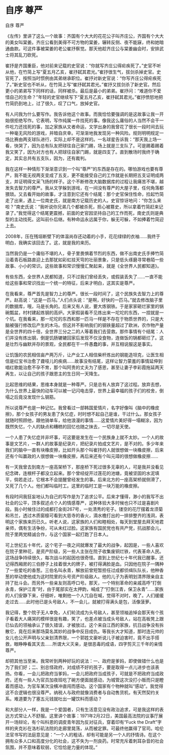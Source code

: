 # 自序 尊严

自序 尊严

《左传》里讲了这么一个故事：齐国有个大大的花花公子叫齐庄公，齐国有个大大的美女叫棠姜。齐庄公看到美得不可方物的棠姜，辗转反侧、夜不能寐，终和她暗通曲款。可这件事被棠姜的老公崔抒察觉。那天他趁齐庄公与棠姜幽会时，安排武士将其乱刀砍死。

崔抒是齐国重臣，他对前来记载的史官说：“你就写齐庄公得疟疾死了。”史官不听从他，在竹简上写“夏五月乙亥，崔抒弑其君光。”崔抒很生气，拔剑杀掉史官。史官死了，按照当时惯例由其弟继承职位。崔抒对新史官说：“你写齐庄公得疟疾死了。”新史官也不听从，在竹简上写“崔抒弑其君光。”崔抒又拔剑杀了新史官。然后更小的弟弟写下同样的话，同样被杀。最后是最小的弟弟。崔抒问：“难道你不爱惜自己的生命？”年轻的史官继续写下“夏五月乙亥，崔抒弑其君光。”崔抒愤怒地把竹简扔到地上，过了很久，叹了口气，放掉史官。

有人问我为什么要写作。我告诉他这个故事。而我恰恰要强调的是这故事让我一开始很拒绝写作。它表明，写作纯属一件找死的事。像我这么庸俗的人当然不会干一件吃力还找死的事，加之家族从文者命运，文学出身的我曾花了很长一段时间去玩一种毫无风险的游戏，并暗自庆幸。可渐渐地我发现另一种风险。规则明明规定一场比赛由两支球队进行，实际上却不是这样的。一名球星告诉我：“那天我上场一看，快哭了，因为总有队友把球往自己家门踢，场上就是三支队了。可是踢着踢着我又笑了，因为对方也有人把球往自家门踢，就是四支了。直到散场时我终于确定，其实总共有五支队，因为，还有裁判。

我在这样一种情形下渐渐意识到一个叫“尊严”的东西是存在的。哪怕游戏也要有尊严，我不能无视两支变成了五支，更不能接受自己的工作就是长期把五支证明成两支，并证明得文采飞扬的样子。这个不断修改大脑数据库的过程让我痛苦不堪，越发失去智力的尊严。我从文学躲到游戏，在一间没有尊严的大屋子里，任何角落都猥琐。又去看开始的故事，才注意到它还有个结尾：那个史官保住性命，捡起竹简走了出来，遇上一位南史氏，就是南方记载历史的人。史官惊讶地问：“你怎么来啦？”南史氏说：“我听说你兄弟几个都被杀死，担心被篡史，所以拿着竹简赶来记录了。”我觉得这个结尾更震撼，前面的史官因坚持自己的工作而死，南史氏则是典型的主动找死。这叫前仆后继。有种命运永远属于你，躲无可躲，不如捧着竹简迎上去。

2008年，压在残垣断壁下的体温尚存还动着的小手，花花绿绿的衣袖......我终于明白，我确实该回去了。这，就是我的来历。

当然我仍是一个庸俗不堪的人，骨子里畏惧着节烈的东西，做不出南史氏手捧竹简沿着青石板路直迎上去那犹如彩虹挂天穹的壮丽景象，只是低头琢磨寻常巷陌一些故事、小小的常识。这些故事和常识慢慢汇聚起来，就是《全世界人民都知道》。

有些东西，全世界人民都知道，只不过我们曾经丢失，或假装丢失了......一直不能给这些事和常识找出一个统一的特征，后来才明白，这其实是尊严。

在我看来，尊严首先是智力上的尊严。很长一段时间了，这个民族失去智力上的尊严。赵高说：“这是一匹马。”人们点头说：“是啊，好快的一匹马。”就去修改脑子里的数据库，哦，马是长角的。后来又有人说，要大炼钢铁。于是家家砸烂家里的锅碗瓢盆，村村建起炼钢的高炉。大家假装看不见炼出来一坨坨的东西，一捏就是一个坑。在我看来，那一坨坨的东西和那一匹马一样是不存在于物质世界的，只是大脑被强行修改后产生的木马。但这并不影响我们的钢铁量超过了欧洲，农作物产量是全世界的四十倍，全世界三分之二的人等着我们去营救。那件事情有个结尾：人们并没有炼出钢，倒是饥肠辘辘回家后发现不仅没食物，连做饭的锅都砸烂了。这是壮烈与幽默并存的景观，全民都在干一件愚蠢的事，并互相说服这是事实。

让饥饿的农民相信亩产两万斤，让产业工人相信柴杆炼出的钢能造坦克，让医生相信是红宝书治愈了聋哑儿的疾病......故事没有结尾，这样让智力蒙羞的事情延伸到唱红歌能治愈不孕不育，那个叫阿贵的丈夫为了感恩，甚至让妻子李彩霞拖延两天再生，以让自己的孩子跟恩主的生日同一天降生。

比起思维的结果，思维本身就是一种尊严。只是总有人放弃了这过程。放弃去想，为什么世界上最快的动车可以被一记闪电击穿，世界上最幸福的孩子们的校舍，倒塌之后竟没发现什么钢筋。

所以说尊严也是一种记忆。我曾看过一部韩国爱情片，名字好像叫《脑中的橡皮擦》，那个女孩子的男友患了失忆症，时时想不起自己是谁，干过什么。那女孩子就随时照顾他，跟他骑单车，给他浪漫的事情......这爱情片美好得一塌糊涂，因为既然失忆，个人的缺点和糟糕的回忆也随之抹去，一切尽是天使。

一个人患了失忆症并非坏事，可这要是发生在一个民族身上就不太妙。一个人的故事是文艺片，一群人的故事是纪录片，把纪录片拍成文艺片，是不对的。多少年来我们的脑中一直有块橡皮擦，比如开头那个叫崔抒的人就很想做一块橡皮擦，后来还有个叫赢政的人很想做一块橡皮擦，再后来还有个叫元璋的很想做橡皮擦......

有一天我曾去到南方一座高架桥下，那座桥下死过很多无辜的人，可是我并没看见纪念碑，连根杆子都没立起来。那个曾经绽开过莲花的池塘，竟被坚固的水泥填平，倘若走过，它根本不会提醒曾经发生的事。后来北方的一座高架桥就侧滑了，又死了几个人。他们都叫临时工。这里的临时工是一块万能的橡皮擦。

有段时间我狂妄地认为自己的写作是为了追求公平。后来才懂得，渺小的我写不出社会的公平，顶多叙述点个人的情感尊严，这种体验大多时候也只不过是喜剧片段。我小时候住过的成都打金街267号，一处清秀的宅子。镂空的花厅摆着龙须菊和吊兰，透过木质窗檩可看到大慈寺的香火，滴水檐打出的一排排整齐的浅洞，表明这个家族来历已久。听老人说，这家族的人们和睦相处，每天到堂屋去拜天地君亲师，偶有生活争纷，可从未红过脸。这家族有国民党也有共产党，抗战那会儿，院子里两党精诚合作，与这个国家一起打跑了日本人。

可上世纪五十年代，这个宅子一夜之间就爆发了最大的战争，起因是，一些人喜欢在院子里种花，是资产阶级，另一些人主张在院子收集废铜烂铁，代表革命人民。这场战争持续很久，每次战斗的起因也很奇怪。直到上世纪七十年代我已醒事，还记得西厢房的三伯脖子上挂着很大的牌子，被打得满脸是血。只因他在院子一隅种了一些爱吃的香葱。三伯名叫永青，解放前曾短暂担任过成都侦缉队队长，他种香葱的举动使他成为这时院里的头号资产阶级敌人。他的儿子为表明划清界限亲自主持了批斗会。而另外一些亲友则高呼口号。那天，一个特别革命的亲戚高呼“打倒永青，保护江青”时，由于尾部实在太押韵，喊成了“打倒江青，保卫永青”......家族的人们安静下来，仔细听，唯剩他一个人兀自在喊，觉得不对时，晚了。人们缓缓走过去......此时他已是头号敌人，不一会儿，就被打得满头是包，活像菠萝。

我记得，整个院子无人幸免，人们轮流成为头号敌人，甚至领袖追悼会那天有个孩子看着大人痛哭的模样很是有趣，笑了，也差点被当成头号敌人，站在高板凳上跟已仙去的领袖承认了很久错误，才被放过。这个来自江西的家族，抗日战争没有拆散它，竟在后来那场莫名其妙的战争中反目成仇。等我长大才知道，那时连元帅的女儿也公开声明与父亲划清界限，一个郭姓文豪听说儿子被迫害时，竟不出手搭救，眼睁睁看其天去......所谓大义灭亲，是很恶毒的成语，四字剪灭三千年的亲情尊严。

却把其他当至亲。我常听到两种好玩的说法：一、政府是爹妈，即使做错什么也是为了我们好；二、别总怪政府，对成绩不好的孩子，要是取得一点儿进步也该表扬。你看，一会儿把政府当爹妈，一会儿把政府当成孩子，可就是不把政府当成政府。还有一些人为官员加夜班吃了碗方便面就感动，为城管这次没打小贩而只是瞪着而感动，为官车某次没横冲直闯而感动。这个国家有个物种就叫“感动”。我觉得这不合逻辑也很没尊严。纳税人与政府就像消费者与自动售货机，有天然契约关系。难道要为了塞五元钱就吐出一罐饮料而感动？

和大部分人一样，我是一个爱国者，只有生活意见没有政治追求，可是我这样的表达方式常让人不舒服。这里讲个故事：1971年2月22日，美国最高法院的议事厅展开一场辩论，有个叫科恩的调皮青年因为反对征兵，穿着印有“Fuck the Draft”字样的夹克衫在洛杉矶法院的走廊里晃荡，从而被定罪。可最终他赢得了官司。哈伦法官书写的法庭意见是：“一个人的粗话，却有可能是另一个人的抒情诗。在这个拥有众多人口和高度分化的社会，这不失为一剂良药。时常充斥着刺耳杂音的社会氛围，并不意味着软弱，它恰恰是力量的体现。”